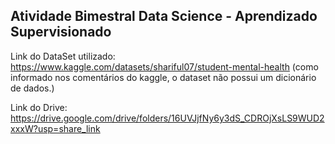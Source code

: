 ## Atividade Bimestral Data Science - Aprendizado Supervisionado

Link do DataSet utilizado: https://www.kaggle.com/datasets/shariful07/student-mental-health
(como informado nos comentários do kaggle, o dataset não possui um dicionário de dados.)

Link do Drive: https://drive.google.com/drive/folders/16UVJjfNy6y3dS_CDROjXsLS9WUD2xxxW?usp=share_link
